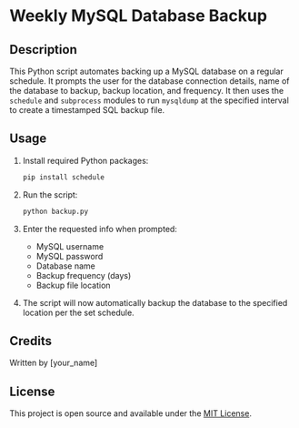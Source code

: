 # Weekly MySQL Database Backup

## Description

This Python script automates backing up a MySQL database on a regular schedule. It prompts the user for the database connection details, name of the database to backup, backup location, and frequency. It then uses the `schedule` and `subprocess` modules to run `mysqldump` at the specified interval to create a timestamped SQL backup file. 

## Usage

1. Install required Python packages:

    ```bash
    pip install schedule
    ```

2. Run the script:

    ```bash
    python backup.py
    ```

3. Enter the requested info when prompted:
   - MySQL username
   - MySQL password  
   - Database name
   - Backup frequency (days)
   - Backup file location

4. The script will now automatically backup the database to the specified location per the set schedule.

## Credits

Written by [your_name]

## License

This project is open source and available under the [MIT License](LICENSE).
